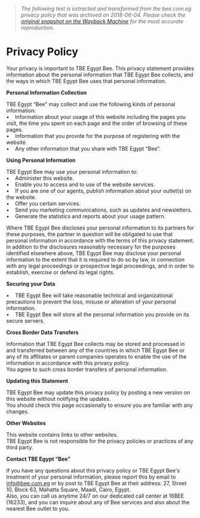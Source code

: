 > *The following text is extracted and transformed from the bee.com.eg privacy policy that was archived on 2018-06-04. Please check the [original snapshot on the Wayback Machine](https://web.archive.org/web/20180604103034id_/http%3A//www.bee.com.eg/en/privacy-policy) for the most accurate reproduction.*

# Privacy Policy

Your privacy is important to TBE Egypt Bee. This privacy statement provides information about the personal information that TBE Egypt Bee collects, and the ways in which TBE Egypt Bee uses that personal information.

**Personal Information Collection**

TBE Egypt “Bee” may collect and use the following kinds of personal information:  
•    Information about your usage of this website including the pages you visit, the time you spent on each page and the order of browsing of these pages.   
•    Information that you provide for the purpose of registering with the website.   
•    Any other information that you share with TBE Egypt “Bee”.

**Using Personal Information**

TBE Egypt Bee may use your personal information to:  
•    Administer this website.  
•    Enable you to access and to use of the website services.  
•    If you are one of our agents, publish information about your outlet(s) on the website.  
•    Offer you certain services.  
•    Send you marketing communications, such as updates and newsletters.  
•    Generate the statistics and reports about your usage pattern.

Where TBE Egypt Bee discloses your personal information to its partners for these purposes, the partner in question will be obligated to use that personal information in accordance with the terms of this privacy statement.  
In addition to the disclosures reasonably necessary for the purposes identified elsewhere above, TBE Egypt Bee may disclose your personal information to the extent that it is required to do so by law, in connection with any legal proceedings or prospective legal proceedings, and in order to establish, exercise or defend its legal rights.

**Securing your Data**

•    TBE Egypt Bee will take reasonable technical and organizational precautions to prevent the loss, misuse or alteration of your personal information.  
•    TBE Egypt Bee will store all the personal information you provide on its secure servers.

**Cross Border Data Transfers**

Information that TBE Egypt Bee collects may be stored and processed in and transferred between any of the countries in which TBE Egypt Bee or any of its affiliates or parent companies operates to enable the use of the information in accordance with this privacy policy.  
You agree to such cross border transfers of personal information.

**Updating this Statement**

TBE Egypt Bee may update this privacy policy by posting a new version on this website without notifying the updates.  
You should check this page occasionally to ensure you are familiar with any changes.

**Other Websites**

This website contains links to other websites.  
TBE Egypt Bee is not responsible for the privacy policies or practices of any third party.

**Contact TBE Egypt “Bee”**

If you have any questions about this privacy policy or TBE Egypt Bee's treatment of your personal information, please report this by email to [info@bee.com.eg](mailto:info@bee.com.eg) or by post to TBE Egypt Bee at their address: 27, Street 10, Block 63, Mahatta Square, Maadi, Cairo, Egypt.  
Also, you can call us anytime 24/7 on our dedicated call center at 16BEE (16233), and you can inquire about any of Bee services and also about the nearest Bee outlet to you.

